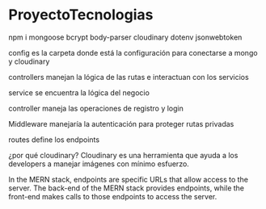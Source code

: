 # ProyectoTecnologias

npm i mongoose bcrypt body-parser cloudinary dotenv jsonwebtoken 

config es la carpeta donde está la configuración para conectarse a mongo y cloudinary

controllers manejan la lógica de las rutas e interactuan con los servicios

service se encuentra la lógica del negocio

controller maneja las operaciones de registro y login

Middleware manejaría la autenticación para proteger rutas privadas

routes define los endpoints 

¿por qué cloudinary?
Cloudinary es una herramienta que ayuda a los developers a manejar imágenes con mínimo esfuerzo.

In the MERN stack, endpoints are specific URLs that allow access to the server. The back-end of the MERN stack provides endpoints, while the front-end makes calls to those endpoints to access the server.


